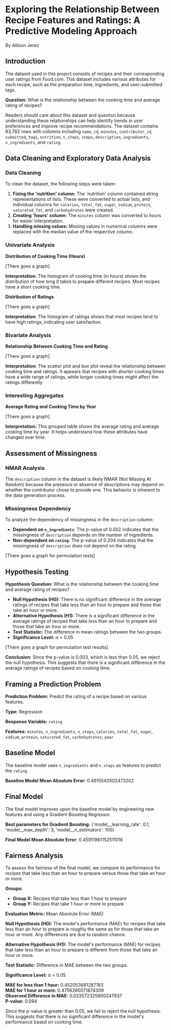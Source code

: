 # Exploring the Relationship Between Recipe Features and Ratings: A Predictive Modeling Approach
By Allison Jerez

## Introduction

The dataset used in this project consists of recipes and their corresponding user ratings from Food.com. This dataset includes various attributes for each recipe, such as the preparation time, ingredients, and user-submitted tags. 

**Question:** What is the relationship between the cooking time and average rating of recipes?

Readers should care about this dataset and question because understanding these relationships can help identify trends in user preferences and improve recipe recommendations. The dataset contains 83,782 rows with columns including `name`, `id`, `minutes`, `contributor_id`, `submitted`, `tags`, `nutrition`, `n_steps`, `steps`, `description`, `ingredients`, `n_ingredients`, and `rating`.

## Data Cleaning and Exploratory Data Analysis

### Data Cleaning

To clean the dataset, the following steps were taken:
1. **Fixing the 'nutrition' column:** The 'nutrition' column contained string representations of lists. These were converted to actual lists, and individual columns for `calories`, `total_fat`, `sugar`, `sodium`, `protein`, `saturated_fat`, and `carbohydrates` were created.
2. **Creating 'hours' column:** The `minutes` column was converted to hours for easier interpretation.
3. **Handling missing values:** Missing values in numerical columns were replaced with the median value of the respective column.

### Univariate Analysis

**Distribution of Cooking Time (Hours)**

[There goes a graph]

**Interpretation:** The histogram of cooking time (in hours) shows the distribution of how long it takes to prepare different recipes. Most recipes have a short cooking time.

**Distribution of Ratings**

[There goes a graph]

**Interpretation:** The histogram of ratings shows that most recipes tend to have high ratings, indicating user satisfaction.

### Bivariate Analysis

**Relationship Between Cooking Time and Rating**

[There goes a graph]

**Interpretation:** The scatter plot and box plot reveal the relationship between cooking time and ratings. It appears that recipes with shorter cooking times have a wide range of ratings, while longer cooking times might affect the ratings differently.

### Interesting Aggregates

**Average Rating and Cooking Time by Year**

[There goes a graph]

**Interpretation:** This grouped table shows the average rating and average cooking time by year. It helps understand how these attributes have changed over time.

## Assessment of Missingness

### NMAR Analysis

The `description` column in the dataset is likely NMAR (Not Missing At Random) because the presence or absence of descriptions may depend on whether the contributor chose to provide one. This behavior is inherent to the data generation process.

### Missingness Dependency

To analyze the dependency of missingness in the `description` column:
- **Dependent on `n_ingredients`**: The p-value of 0.002 indicates that the missingness of `description` depends on the number of ingredients.
- **Non-dependent on `rating`**: The p-value of 0.204 indicates that the missingness of `description` does not depend on the rating.

[There goes a graph for permutation tests]

## Hypothesis Testing

**Hypothesis Question:** What is the relationship between the cooking time and average rating of recipes?

- **Null Hypothesis (H0):** There is no significant difference in the average ratings of recipes that take less than an hour to prepare and those that take an hour or more.
- **Alternative Hypothesis (H1):** There is a significant difference in the average ratings of recipes that take less than an hour to prepare and those that take an hour or more.
- **Test Statistic:** The difference in mean ratings between the two groups.
- **Significance Level:** α = 0.05

[There goes a graph for permutation test results]

**Conclusion:** Since the p-value is 0.003, which is less than 0.05, we reject the null hypothesis. This suggests that there is a significant difference in the average ratings of recipes based on cooking time.

## Framing a Prediction Problem

**Prediction Problem:** Predict the rating of a recipe based on various features.

**Type:** Regression

**Response Variable:** `rating`

**Features:** `minutes`, `n_ingredients`, `n_steps`, `calories`, `total_fat`, `sugar`, `sodium`, `protein`, `saturated_fat`, `carbohydrates`, `year`

## Baseline Model

The baseline model uses `n_ingredients` and `n_steps` as features to predict the `rating`.

**Baseline Model Mean Absolute Error:** 0.4615540502473202

## Final Model

The final model improves upon the baseline model by engineering new features and using a Gradient Boosting Regressor.

**Best parameters for Gradient Boosting:** {'model__learning_rate': 0.1, 'model__max_depth': 3, 'model__n_estimators': 100}

**Final Model Mean Absolute Error:** 0.45911961152511016

## Fairness Analysis

To assess the fairness of the final model, we compare its performance for recipes that take less than an hour to prepare versus those that take an hour or more.

**Groups:** 
- **Group X:** Recipes that take less than 1 hour to prepare
- **Group Y:** Recipes that take 1 hour or more to prepare

**Evaluation Metric:** Mean Absolute Error (MAE)

**Null Hypothesis (H0):** The model's performance (MAE) for recipes that take less than an hour to prepare is roughly the same as for those that take an hour or more. Any differences are due to random chance.

**Alternative Hypothesis (H1):** The model's performance (MAE) for recipes that take less than an hour to prepare is different from those that take an hour or more.

**Test Statistic:** Difference in MAE between the two groups.

**Significance Level:** α = 0.05

**MAE for less than 1 hour:** 0.452053681287183  
**MAE for 1 hour or more:** 0.4756260071874309  
**Observed Difference in MAE:** 0.023572325900247937  
**P-value:** 0.094

Since the p-value is greater than 0.05, we fail to reject the null hypothesis. This suggests that there is no significant difference in the model's performance based on cooking time.



